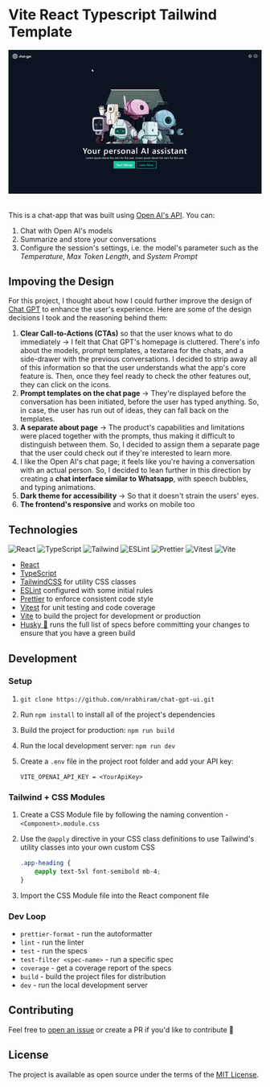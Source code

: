 # Vite React Typescript Tailwind Template

<p align="center">
    <img src="./public/demo.gif" alt="demo">
    <br>
    <br>
</p>

This is a chat-app that was built using [Open AI's API](https://platform.openai.com/docs/introduction). You can:

1. Chat with Open AI's models
2. Summarize and store your conversations
3. Configure the session's settings, i.e. the model's parameter such as the *Temperature*, *Max Token Length*, and *System Prompt*

## Impoving the Design

For this project, I thought about how I could further improve the design of [Chat GPT](https://chat.openai.com/) to enhance the user's experience. Here are some of the design decisions I took and the reasoning behind them:

1. **Clear Call-to-Actions (CTAs)** so that the user knows what to do immediately → I felt that Chat GPT's homepage is cluttered. There's info about the models, prompt templates, a textarea for the chats, and a side-drawer with the previous conversations. I decided to strip away all of this information so that the user understands what the app's core feature is. Then, once they feel ready to check the other features out, they can click on the icons.
2. **Prompt templates on the chat page**  → They're displayed before the conversation has been initiated, before the user has typed anything. So, in case, the user has run out of ideas, they can fall back on the templates.
3. **A separate about page** → The product's capabilities and limitations were placed together with the prompts, thus making it difficult to distinguish between them. So, I decided to assign them a separate page that the user could check out if they're interested to learn more.
4. I like the Open AI's chat page; it feels like you're having a conversation with an actual person. So, I decided to lean further in this direction by creating a **chat interface similar to Whatsapp**, with speech bubbles, and typing animations.
5. **Dark theme for accessibility** → So that it doesn't strain the users' eyes.
6. **The frontend's responsive** and works on mobile too


## Technologies

![React](https://img.shields.io/badge/frontend-react-61DBFB?style=flat&logo=react)
![TypeScript](https://img.shields.io/badge/frontend-ts-blue?style=flat&logo=typescript)
![Tailwind](https://img.shields.io/badge/frontend-tailwind-00C4C4?style=flat&logo=tailwindcss)
![ESLint](https://img.shields.io/badge/linter-eslint-4B32C3?style=flat&logo=eslint)
![Prettier](https://img.shields.io/badge/formatter-prettier-F8BC45?style=flat&logo=prettier)
![Vitest](https://img.shields.io/badge/specs-vitest-yellow?style=flat&logo=vitest)
![Vite](https://img.shields.io/badge/build-vite-A855F7?style=flat&logo=vite)

- [React](https://reactjs.org/)
- [TypeScript](https://www.typescriptlang.org/)
- [TailwindCSS](https://tailwindcss.com/) for utility CSS classes
- [ESLint](https://eslint.org/) configured with some initial rules
- [Prettier](https://prettier.io/) to enforce consistent code style
- [Vitest](https://vitest.dev/) for unit testing and code coverage
- [Vite](https://vitejs.dev/) to build the project for development or production
- [Husky 🐶](https://typicode.github.io/husky/) runs the full list of specs before committing your changes to ensure that you have a green build

## Development

### Setup

1. `git clone https://github.com/nrabhiram/chat-gpt-ui.git`
2. Run `npm install` to install all of the project's dependencies
3. Build the project for production: `npm run build`
4. Run the local development server: `npm run dev`
5. Create a `.env` file in the project root folder and add your API key:
   
    ```
    VITE_OPENAI_API_KEY = <YourApiKey>
    ```

### Tailwind + CSS Modules

1. Create a CSS Module file by following the naming convention - `<Component>.module.css`
2. Use the `@apply` directive in your CSS class definitions to use Tailwind's utility classes into your own custom CSS
    
    ```css
    .app-heading {
        @apply text-5xl font-semibold mb-4;
    }
    ```
3. Import the CSS Module file into the React component file

### Dev Loop

- `prettier-format` - run the autoformatter
- `lint` - run the linter
- `test` - run the specs
- `test-filter <spec-name>` - run a specific spec
- `coverage` - get a coverage report of the specs
- `build` - build the project files for distribution
- `dev` - run the local development server

## Contributing

Feel free to [open an issue](https://github.com/nrabhiram/vite-react-ts-tailwind-template/issues/new) or create a PR if you'd like to contribute 🙌

## License

The project is available as open source under the terms of the [MIT License](LICENSE).
